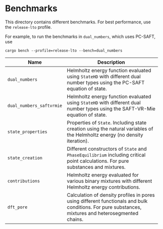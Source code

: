 # Benchmarks

This directory contains different benchmarks.
For best performance, use the `release-lto` profile.

For example, to run the benchmarks in `dual_numbers`, which uses PC-SAFT, use

```
cargo bench --profile=release-lto --bench=dual_numbers
``` 

|Name|Description|
|--|--|
|`dual_numbers`|Helmholtz energy function evaluated using `StateHD` with different dual number types using the PC-SAFT equation of state.|
|`dual_numbers_saftvrmie`|Helmholtz energy function evaluated using `StateHD` with different dual number types using the SAFT-VR-Mie equation of state.|
|`state_properties`|Properties of `State`. Including state creation using the natural variables of the Helmholtz energy (no density iteration).|
|`state_creation`|Different constructors of `State` and `PhaseEquilibrium` including critical point calculations. For pure substances and mixtures.|
|`contributions`|Helmholtz energy evaluated for various binary mixtures with different Helmholtz energy contributions. |
|`dft_pore`|Calculation of density profiles in pores using different functionals and bulk conditions. For pure substances, mixtures and heterosegmented chains.|